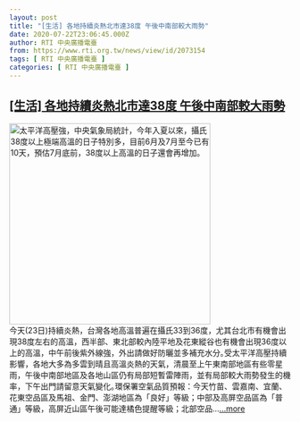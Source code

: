 ```yaml
---
layout: post
title: "[生活] 各地持續炎熱北市達38度 午後中南部較大雨勢"
date: 2020-07-22T23:06:45.000Z
author: RTI 中央廣播電臺
from: https://www.rti.org.tw/news/view/id/2073154
tags: [ RTI 中央廣播電臺 ]
categories: [ RTI 中央廣播電臺 ]
---
```

<!--1595459205000-->
[[生活] 各地持續炎熱北市達38度 午後中南部較大雨勢](https://www.rti.org.tw/news/view/id/2073154)
------

<div>
<img src="https://static.rti.org.tw/assets/thumbnails/2020/07/20/20200720000048M.jpg" width="360" alt="太平洋高壓強，中央氣象局統計，今年入夏以來，攝氏38度以上極端高溫的日子特別多，目前6月及7月至今已有10天，預估7月底前，38度以上高溫的日子還會再增加。" title="太平洋高壓強，中央氣象局統計，今年入夏以來，攝氏38度以上極端高溫的日子特別多，目前6月及7月至今已有10天，預估7月底前，38度以上高溫的日子還會再增加。"><br>今天(23日)持續炎熱，台灣各地高溫普遍在攝氏33到36度，尤其台北市有機會出現38度左右的高溫，西半部、東北部較內陸平地及花東縱谷也有機會出現36度以上的高溫，中午前後紫外線強，外出請做好防曬並多補充水分｡受太平洋高壓持續影響，各地大多為多雲到晴且高溫炎熱的天氣，清晨至上午東南部地區有些零星雨，午後中南部地區及各地山區仍有局部短暫雷陣雨，並有局部較大雨勢發生的機率，下午出門請留意天氣變化｡環保署空氣品質預報：今天竹苗、雲嘉南、宜蘭、花東空品區及馬祖、金門、澎湖地區為「良好」等級；中部及高屏空品區為「普通」等級，高屏近山區午後可能達橘色提醒等級；北部空品...<a target="_blank" href="https://www.rti.org.tw/news/view/id/2073154">...more</a>
</div>

